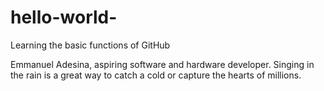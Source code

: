 # hello-world-
Learning the basic functions of GitHub

Emmanuel Adesina, aspiring software and hardware developer.
Singing in the rain is a great way to catch a cold or capture the hearts of millions.
